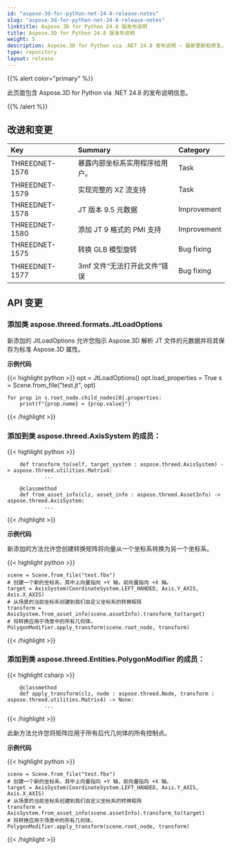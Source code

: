 ```yaml
---
id: "aspose-3d-for-python-net-24-8-release-notes"
slug: "aspose-3d-for-python-net-24-8-release-notes"
linktitle: Aspose.3D for Python 24.8 版发布说明
title: Aspose.3D for Python 24.8 版发布说明
weight: 5
description: Aspose.3D for Python via .NET 24.8 发布说明 – 最新更新和修复。
type: repository
layout: release
---
```


{{% alert color="primary" %}}

此页面包含 Aspose.3D for Python via .NET 24.8 的发布说明信息。

{{% /alert %}}
## **改进和变更**

|**Key**|**Summary**|**Category**|
| :- | :- | :- |
| THREEDNET-1576 | 暴露内部坐标系实用程序给用户。 | Task |
| THREEDNET-1579 | 实现完整的 XZ 流支持 | Task |
| THREEDNET-1578 | JT 版本 9.5 元数据 | Improvement |
| THREEDNET-1580 | 添加 JT 9 格式的 PMI 支持 | Improvement |
| THREEDNET-1575 | 转换 GLB 模型旋转 | Bug fixing |
| THREEDNET-1577 | 3mf 文件“无法打开此文件”错误 | Bug fixing |

## API 变更 ##

### 添加类 **aspose.threed.formats.JtLoadOptions**



新添加的 JtLoadOptions 允许您指示 Aspose.3D 解析 JT 文件的元数据并将其保存为标准 Aspose.3D 属性。

**示例代码**

{{< highlight python >}}
    opt = JtLoadOptions()
    opt.load_properties = True
    s = Scene.from_file("test.jt", opt)
    
    for prop in s.root_node.child_nodes[0].properties:
        print(f"{prop.name} = {prop.value}")
{{< /highlight >}}


### 添加到类 **aspose.threed.AxisSystem** 的成员：

{{< highlight python >}}

        def transform_to(self, target_system : aspose.threed.AxisSystem) -> aspose.threed.utilities.Matrix4:
                ...

        @classmethod
        def from_asset_info(clz, asset_info : aspose.threed.AssetInfo) -> aspose.threed.AxisSystem:
                ...
{{< /highlight >}}

**示例代码**

新添加的方法允许您创建转换矩阵将向量从一个坐标系转换为另一个坐标系。

{{< highlight python >}}

    scene = Scene.from_file("test.fbx")
    # 创建一个新的坐标系，其中上向量指向 +Y 轴，前向量指向 +X 轴。
    target = AxisSystem(CoordinateSystem.LEFT_HANDED, Axis.Y_AXIS, Axis.X_AXIS)
    # 从场景的当前坐标系创建到我们自定义坐标系的转换矩阵
    transform = AxisSystem.from_asset_info(scene.assetInfo).transform_to(target)
    # 将转换应用于场景中的所有几何体。
    PolygonModifier.apply_transform(scene.root_node, transform)
{{< /highlight >}}



### 添加到类 **aspose.threed.Entities.PolygonModifier** 的成员：

{{< highlight csharp >}}

        @classmethod
        def apply_transform(clz, node : aspose.threed.Node, transform : aspose.threed.utilities.Matrix4) -> None:
                ...

{{< /highlight >}}

此新方法允许您将矩阵应用于所有后代几何体的所有控制点。

**示例代码**

{{< highlight python >}}

    scene = Scene.from_file("test.fbx")
    # 创建一个新的坐标系，其中上向量指向 +Y 轴，前向量指向 +X 轴。
    target = AxisSystem(CoordinateSystem.LEFT_HANDED, Axis.Y_AXIS, Axis.X_AXIS)
    # 从场景的当前坐标系创建到我们自定义坐标系的转换矩阵
    transform = AxisSystem.from_asset_info(scene.assetInfo).transform_to(target)
    # 将转换应用于场景中的所有几何体。
    PolygonModifier.apply_transform(scene.root_node, transform)
{{< /highlight >}}